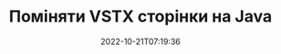 ---
############################# Static ############################
layout: "auto-gen-merger"
date: 2022-10-21T07:19:36
draft: false
otherformats: html mht mhtml odp ods odt one otp ott pdf pps ppsx ppt pptx rtf tex

############################# Head ############################
head_title: "Обміняти й обмінюватися VSTX сторінками на Java"
head_description: "Поміняйте та обміняйтеся позиціями двох сторінок у файлі VSTX у Java за допомогою API об’єднання документів."

############################# Header ############################
title: "Поміняти VSTX сторінки на Java"
description: "Поміняйте місцями сторінки VSTX кількома рядками коду Java."
bg_image: "https://cms.admin.containerize.com/templates/aspose/App_Themes/V3/images/bg/header1.png"
bg_overlay: false
button:
    enable: true
    icon: "fas fa-arrow-down"
    label: "Завантажте безкоштовну пробну версію"
    link: "https://downloads.groupdocs.com/merger/java"

############################# SubMenu ############################
submenu:
    enable: true

    left:
        img_alt: "GroupDocs.Merger for Java"
        image: "https://cms.admin.containerize.com/templates/groupdocs/images/product-logos/90x90-noborder/groupdocs-merger-java.png"
        product: "GroupDocs.Merger"
        platform: "Java"

    middle:
        button:

            # button loop
            - link: "https://apireference.groupdocs.com/merger/java"
              text: "Довідник API"

            # button loop
            - link: "https://github.com/groupdocs-merger"
              text: "Приклади коду"

            # button loop
            - link: "https://products.groupdocs.app/merger/family"
              text: "Живі демонстрації"

            # button loop
            - link: "https://purchase.groupdocs.com/pricing/merger/java"
              text: "Ціноутворення"

    right:
        link_download: "https://downloads.groupdocs.com/merger"
        link_learn: "https://docs.groupdocs.com/merger/java"
        link_buy: "https://purchase.groupdocs.com"

############################# About ############################
about:
    enable: true
    title: "Про API GroupDocs.Merger for Java"
    content: |
        [GroupDocs.Merger for Java](/uk/merger/java/) пропонує просте рішення для безпечного об’єднання та розділення між широким діапазоном форматів документів, включаючи PDF, Microsoft Office (Word, Excel, PowerPoint). , OneNote), OpenDocument, HTML, зображення та багато іншого в програмах Java. Додавши лише кілька рядків коду, виконайте кілька операцій з документами, наприклад переміщення, видалення, поворот, заміну, вилучення або зміну орієнтації сторінок у документах. API об’єднання документів також підтримує попередній перегляд сторінок документа як зображення для аналізу структури документа, форматування та вмісту на сторінці.
        
        GroupDocs.Merger API є правильним вибором для корпоративних рішень, яким потрібні функції обміну сторінками файлів. Ці API добре підтримуються на всіх основних операційних системах і платформах, включаючи J2SE 7.0 (1.7), J2SE 8.0 (1.8), Java 10.

############################# Steps ############################
steps:
    enable: true
    title_left: "Поміняти VSTX сторінками файлів у Java"
    content_left: |
        [GroupDocs.Merger for Java](/uk/merger/java/) полегшує розробникам Java заміну сторінок у файлі VSTX, реалізувавши кілька простих кроків .
        
        * Ініціалізуйте **SwapOptions**, щоб указати номери сторінок для обміну.
        * Створіть новий екземпляр **Merger** і передайте вихідний шлях до документа як параметр конструктора.
        * Викличте **swapPages** і передайте об’єкт **SwapOptions**.
        * Викличте **save** і вкажіть шлях до файлу для збереження отриманого документа.

    title_right: "Системні вимоги"
    content_right: |
        API GroupDocs.Merger for Java підтримуються на всіх основних платформах і операційних системах. Перш ніж виконувати наведений нижче код, переконайтеся, що у вашій системі встановлено такі передумови.

        * Операційні системи: Microsoft Windows, Linux, MacOS
        * Середовища розробки: NetBeans, IntelliJ IDEA, Eclipse
        * Каркаси: J2SE 7.0 (1.7), J2SE 8.0 (1.8), Java 10
        * Завантажте останню версію GroupDocs.Merger for Java з [Maven](https://repository.groupdocs.com/webapp/#/artifacts/browse/tree/General/repo/com/groupdocs/groupdocs-merger)
         
    code: |
     {{% merger/additional-styles %}}
     {{< merger/code-merger title="Як поміняти місцями сторінки файлу VSTX за допомогою прикладу коду Java">}}

        ```java    
        // Поміняти місцями сторінки файлу VSTX за допомогою API GroupDocs.Merger
        int pageNumber1 = 6;
        int pageNumber2 = 1;

        // Ініціалізуйте клас SwapOptions, щоб указати номери сторінок для обміну
        SwapOptions swapOptions = new SwapOptions(pageNumber2, pageNumber1);

        // Створення екземпляра злиття з вхідним документом VSTX
        Merger merger = new Merger("input.vstx");

        // Викличте метод SwapPages і передайте йому об’єкт SwapOptions
        merger.swapPages(swapOptions);
    
        // Викличте метод збереження та передайте потрібний шлях до файлу, щоб зберегти вихідний документ
        merger.save("output.vstx");
        ```
     {{< /merger/code-merger >}}

############################# Demos ############################
demos:
    enable: true
    title: "Демонстрації в прямому ефірі - обміняйте VSTX сторінками файлів онлайн"
    content: |
       Поміняйте VSTX сторінки файлу просто зараз, відвідавши веб-сайт [GroupDocs.Merger Live Demos](https://products.groupdocs.app/splitter/swap-pages/vstx).
       Жива демонстрація має такі переваги.
        
############################# About Formats ############################
about_formats:
    enable: true

############################# More Formats ############################
more_formats:
    enable: true
    title: "Поміняйте сторінки інших форматів файлів"
    content: |
        Java API об’єднання та розділення документів для форматів файлів і зображень. Поміняйте деякі з популярних форматів файлів, як зазначено нижче.

############################# Back to top ###############################
back_to_top:
    enable: true
---